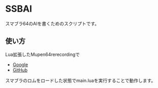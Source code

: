 # SSBAI
スマブラ64のAIを書くためのスクリプトです。


## 使い方
Lua拡張したMupen64rerecordingで
- [Google](https://code.google.com/archive/p/mupen64-rr/downloads)
- [GitHub](https://github.com/anta-/mupen64-rr-lua-)

スマブラのロムをロードした状態でmain.luaを実行することで動作します。
